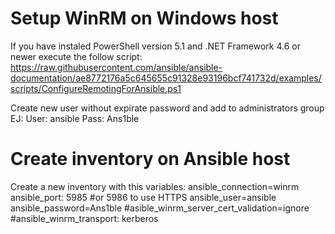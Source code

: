 # Setup WinRM on Windows host

If you have instaled PowerShell version 5.1 and .NET Framework 4.6 or newer execute the follow script: 
https://raw.githubusercontent.com/ansible/ansible-documentation/ae8772176a5c645655c91328e93196bcf741732d/examples/scripts/ConfigureRemotingForAnsible.ps1

Create new user without expirate password and add to administrators group
EJ:
User: ansible
Pass: Ans1ble

# Create inventory on Ansible host

Create a new inventory with this variables:
  ansible_connection=winrm
  ansible_port: 5985 #or 5986 to use HTTPS
  ansible_user=ansible
  ansible_password=Ans1ble
  #asible_winrm_server_cert_validation=ignore
  #ansible_winrm_transport: kerberos
